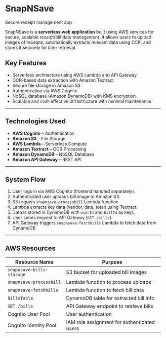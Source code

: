 # SnapNSave
Secure receipt management app

SnapNSave is a **serverless web application** built using AWS services for secure, scalable receipt/bill data management. It allows users to upload images of receipts, automatically extracts relevant data using OCR, and stores it securely for later retrieval.

## Key Features

- Serverless architecture using AWS Lambda and API Gateway  
- OCR-based data extraction with Amazon Textract  
- Secure file storage in Amazon S3  
- Authentication via AWS Cognito  
- NoSQL database (Amazon DynamoDB) with KMS encryption  
- Scalable and cost-effective infrastructure with minimal maintenance  

---

## Technologies Used

- **AWS Cognito** – Authentication  
- **Amazon S3** – File Storage  
- **AWS Lambda** – Serverless Compute  
- **Amazon Textract** – OCR Processing  
- **Amazon DynamoDB** – NoSQL Database  
- **Amazon API Gateway** – REST API  

---

## System Flow

1. User logs in via AWS Cognito (frontend handled separately).  
2. Authenticated user uploads bill image to Amazon S3.  
3. S3 triggers `snapnsave-processbill` Lambda function.  
4. Lambda extracts key data (vendor, date, total) using Textract.  
5. Data is stored in DynamoDB with `userId` and `billId` as keys.  
6. User sends request to API Gateway (`GET /bills`).  
7. API Gateway triggers `snapnsave-fetchbills` Lambda to fetch data from DynamoDB.  

---

## AWS Resources

| Resource Name              | Purpose                                 |
|---------------------------|-----------------------------------------|
| `snapnsave-bills-storage` | S3 bucket for uploaded bill images      |
| `snapnsave-processbill`   | Lambda function to process uploads      |
| `snapnsave-fetchbills`    | Lambda function to fetch bill data      |
| `BillsTable`              | DynamoDB table for extracted bill info  |
| `GET /bills`              | API Gateway endpoint to retrieve bills  |
| Cognito User Pool         | User authentication                     |
| Cognito Identity Pool     | IAM role assignment for authenticated users |


